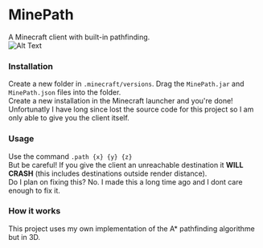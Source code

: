 # MinePath
A Minecraft client with built-in pathfinding.  
![Alt Text](https://github.com/KaiSomething/MinePath/blob/main/images/demo.gif)

### Installation
Create a new folder in `.minecraft/versions`. Drag the `MinePath.jar` and `MinePath.json` files into the folder.  
Create a new installation in the Minecraft launcher and you're done!  
Unfortunatly I have long since lost the source code for this project so I am only able to give you the client itself.

### Usage  
Use the command `.path {x} {y} {z}`  
But be careful! If you give the client an unreachable destination it **WILL CRASH** (this includes destinations outside render distance).  
Do I plan on fixing this? No. I made this a long time ago and I dont care enough to fix it.

### How it works
This project uses my own implementation of the A* pathfinding algorithme but in 3D.

